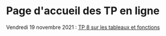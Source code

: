 # Page d'accueil des TP en ligne

Vendredi 19 novembre 2021 : [TP 8 sur les tableaux et fonctions](tp8.md)